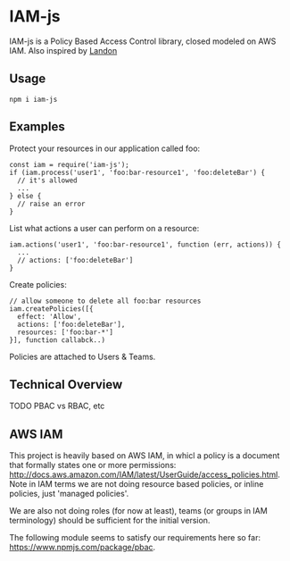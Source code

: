 # IAM-js

IAM-js is a Policy Based Access Control library, closed modeled on AWS IAM. Also inspired by [Landon](https://github.com/ory-am/ladon)

## Usage

`npm i iam-js`

## Examples

Protect your resources in our application called foo:
```
const iam = require('iam-js');
if (iam.process('user1', 'foo:bar-resource1', 'foo:deleteBar') {
  // it's allowed
  ...	
} else {
  // raise an error
}
```

List what actions a user can perform on a resource:
```
iam.actions('user1', 'foo:bar-resource1', function (err, actions)) {
  ...
  // actions: ['foo:deleteBar']
}
```

Create policies:
```
// allow someone to delete all foo:bar resources 
iam.createPolicies([{
  effect: 'Allow',
  actions: ['foo:deleteBar'],
  resources: ['foo:bar-*']
}], function callabck..)
```

Policies are attached to Users & Teams. 

## Technical Overview

TODO PBAC vs RBAC, etc

## AWS IAM

This project is heavily based on AWS IAM, in whicl a policy is a document that formally states one or more permissions: http://docs.aws.amazon.com/IAM/latest/UserGuide/access_policies.html. Note in IAM terms we are not doing resource based policies, or inline policies, just 'managed policies'.

We are also not doing roles (for now at least), teams (or groups in IAM terminology) should be sufficient for the initial version.

The following module seems to satisfy our requirements here so far: https://www.npmjs.com/package/pbac.  


